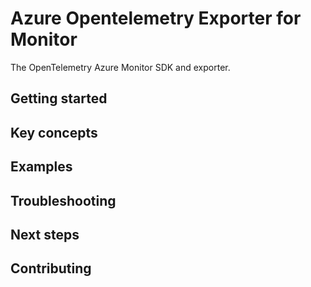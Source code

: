 # Azure Opentelemetry Exporter for Monitor

The OpenTelemetry Azure Monitor SDK and exporter.

## Getting started

## Key concepts

## Examples

## Troubleshooting

## Next steps

## Contributing
